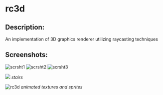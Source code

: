 # rc3d

## Description:
An implementation of 3D graphics renderer utilizing raycasting techniques

## Screenshots:
![scrsht1](https://user-images.githubusercontent.com/100792435/157309498-652a4928-7b2f-4abf-9aab-a6bfece8f276.png)
![scrsht2](https://user-images.githubusercontent.com/100792435/157309516-ab45d777-64b0-4be0-a2f0-4c9cfa0ebfed.png)
![scrsht3](https://user-images.githubusercontent.com/100792435/157309525-395e35e9-ec18-443c-92c1-9c318f53267b.png)

![](https://user-images.githubusercontent.com/100792435/159727538-4d3e88e6-1ca3-4c6f-a750-5cc2c314b2c2.png)
*stairs*


![rc3d](https://user-images.githubusercontent.com/100792435/159728671-df57567f-2018-409a-8560-cae4f301af2c.gif)
*animated textures and sprites*
